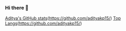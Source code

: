 ### Hi there 👋

<!--
**adityakp15/adityakp15** is a ✨ _special_ ✨ repository because its `README.md` (this file) appears on your GitHub profile.

Here are some ideas to get you started:

- 🔭 I’m currently working on ...
- 🌱 I’m currently learning ...
- 👯 I’m looking to collaborate on ...
- 🤔 I’m looking for help with ...
- 💬 Ask me about ...
- 📫 How to reach me: ...
- 😄 Pronouns: ...
- ⚡ Fun fact: ...
-->

[Aditya's GitHub stats](https://github-readme-stats.vercel.app/api?username=adityakp15&theme=github_dark)(https://github.com/adityakp15/)
[Top Langs](https://github-readme-stats.vercel.app/api/top-langs/?username=adityakp15&layout=compact&theme=github_dark)(https://github.com/adityakp15/)
